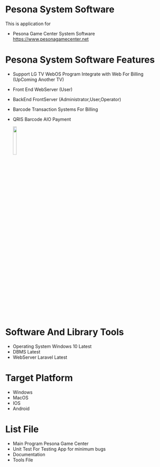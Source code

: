 # Pesona System Software
 This is application for
 - Pesona Game Center System Software https://www.pesonagamecenter.net
# Pesona System Software Features
 - Support LG TV WebOS Program Integrate with Web For Billing (UpComing Another TV)
 - Front End WebServer (User)
 - BackEnd FrontServer (Administrator,User,Operator)
 - Barcode Transaction Systems For Billing
 - QRIS Barcode AIO Payment
 
   <img src="https://qwords.com/blog/wp-content/uploads/2020/08/Apa-Itu-QRIS-Ini-Manfaat-Menggunakan-QRIS-Untuk-Pembayaran-scaled.jpg" width="15%"></img> 

# Software And Library Tools
 - Operating System Windows 10 Latest
 - DBMS Latest
 - WebServer Laravel Latest

# Target Platform
 - Windows
 - MacOS
 - IOS
 - Android

# List File
 - Main Program Pesona Game Center
 - Unit Test For Testing App for minimum bugs
 - Documentation
 - Tools File

